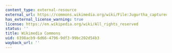 ```yaml
---
content_type: external-resource
external_url: https://commons.wikimedia.org/wiki/File:Jugurtha_captured.jpg
has_external_license_warning: true
license: https://en.wikipedia.org/wiki/All_rights_reserved
status: ''
title: Wikimedia Commons
uid: 6398acb9-6d66-4796-9df3-99bc202d54b3
wayback_url: ''
---
```

